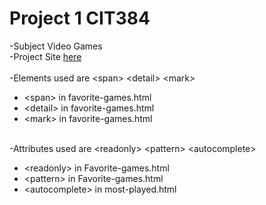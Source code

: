 # Project 1 CIT384

-Subject Video Games <br/>
-Project Site <a href="https://project1.ssingh.info" target="_blank" >here</a> <br/> <br/>
-Elements used are &lt;span&gt; &lt;detail&gt; &lt;mark&gt; <br />

- &lt;span&gt; in favorite-games.html <br />
- &lt;detail&gt; in favorite-games.html <br />
- &lt;mark&gt; in favorite-games.html <br /> <br />

-Attributes used are &lt;readonly&gt; &lt;pattern&gt; &lt;autocomplete&gt; <br />

- &lt;readonly&gt; in Favorite-games.html <br />
- &lt;pattern&gt; in Favorite-games.html <br />
- &lt;autocomplete&gt; in most-played.html <br />
